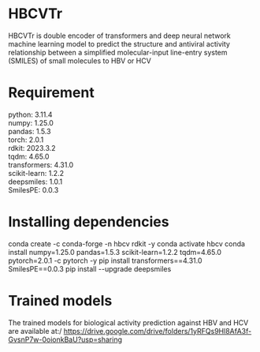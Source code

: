 # HBCVTr
HBCVTr is double encoder of transformers and deep neural network machine learning model  to predict the structure and antiviral activity relationship between a simplified molecular-input line-entry system (SMILES) of small molecules to HBV or HCV

# Requirement
python: 3.11.4\
numpy: 1.25.0\
pandas: 1.5.3\
torch: 2.0.1\
rdkit: 2023.3.2\
tqdm: 4.65.0\
transformers: 4.31.0\
scikit-learn: 1.2.2\
deepsmiles: 1.0.1\
SmilesPE: 0.0.3

# Installing dependencies
conda create -c conda-forge -n hbcv rdkit -y
conda activate hbcv
conda install numpy=1.25.0 pandas=1.5.3 scikit-learn=1.2.2 tqdm=4.65.0 pytorch=2.0.1 -c pytorch -y
pip install transformers==4.31.0 SmilesPE==0.0.3
pip install --upgrade deepsmiles

# Trained models
The trained models for biological activity prediction against HBV and HCV are available at:/
https://drive.google.com/drive/folders/1yRFQs9Hl8AfA3f-GvsnP7w-0oionkBaU?usp=sharing
